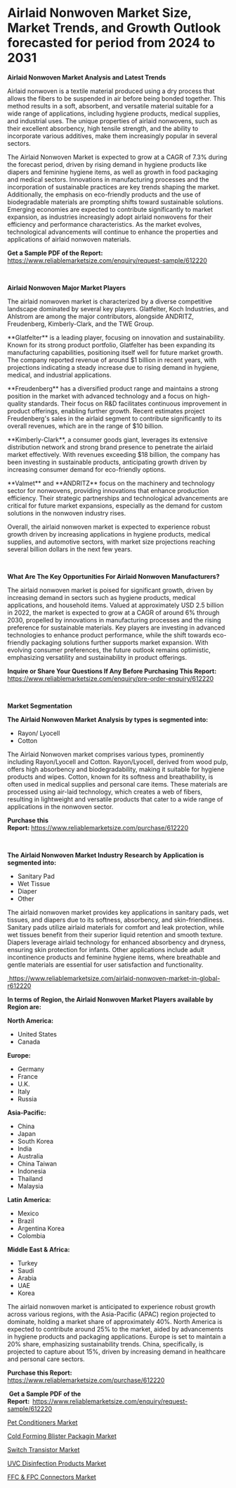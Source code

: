<p><h1>Airlaid Nonwoven Market Size, Market Trends, and Growth Outlook forecasted for period from 2024 to 2031</h1></p><p><strong>Airlaid Nonwoven Market Analysis and Latest Trends</strong></p>
<p><p>Airlaid nonwoven is a textile material produced using a dry process that allows the fibers to be suspended in air before being bonded together. This method results in a soft, absorbent, and versatile material suitable for a wide range of applications, including hygiene products, medical supplies, and industrial uses. The unique properties of airlaid nonwovens, such as their excellent absorbency, high tensile strength, and the ability to incorporate various additives, make them increasingly popular in several sectors.</p><p>The Airlaid Nonwoven Market is expected to grow at a CAGR of 7.3% during the forecast period, driven by rising demand in hygiene products like diapers and feminine hygiene items, as well as growth in food packaging and medical sectors. Innovations in manufacturing processes and the incorporation of sustainable practices are key trends shaping the market. Additionally, the emphasis on eco-friendly products and the use of biodegradable materials are prompting shifts toward sustainable solutions. Emerging economies are expected to contribute significantly to market expansion, as industries increasingly adopt airlaid nonwovens for their efficiency and performance characteristics. As the market evolves, technological advancements will continue to enhance the properties and applications of airlaid nonwoven materials.</p></p>
<p><strong>Get a Sample PDF of the Report:&nbsp;</strong> <a href="https://www.reliablemarketsize.com/enquiry/request-sample/612220?utm_campaign=1140&utm_medium=2&utm_source=Github&utm_content=ia&utm_term=29092024&utm_id=airlaid-nonwoven">https://www.reliablemarketsize.com/enquiry/request-sample/612220</a></p>
<p>&nbsp;</p>
<p><strong>Airlaid Nonwoven Major Market Players</strong></p>
<p><p>The airlaid nonwoven market is characterized by a diverse competitive landscape dominated by several key players. Glatfelter, Koch Industries, and Ahlstrom are among the major contributors, alongside ANDRITZ, Freudenberg, Kimberly-Clark, and the TWE Group.</p><p>**Glatfelter** is a leading player, focusing on innovation and sustainability. Known for its strong product portfolio, Glatfelter has been expanding its manufacturing capabilities, positioning itself well for future market growth. The company reported revenue of around $1 billion in recent years, with projections indicating a steady increase due to rising demand in hygiene, medical, and industrial applications.</p><p>**Freudenberg** has a diversified product range and maintains a strong position in the market with advanced technology and a focus on high-quality standards. Their focus on R&D facilitates continuous improvement in product offerings, enabling further growth. Recent estimates project Freudenberg's sales in the airlaid segment to contribute significantly to its overall revenues, which are in the range of $10 billion.</p><p>**Kimberly-Clark**, a consumer goods giant, leverages its extensive distribution network and strong brand presence to penetrate the airlaid market effectively. With revenues exceeding $18 billion, the company has been investing in sustainable products, anticipating growth driven by increasing consumer demand for eco-friendly options.</p><p>**Valmet** and **ANDRITZ** focus on the machinery and technology sector for nonwovens, providing innovations that enhance production efficiency. Their strategic partnerships and technological advancements are critical for future market expansions, especially as the demand for custom solutions in the nonwoven industry rises.</p><p>Overall, the airlaid nonwoven market is expected to experience robust growth driven by increasing applications in hygiene products, medical supplies, and automotive sectors, with market size projections reaching several billion dollars in the next few years.</p></p>
<p>&nbsp;</p>
<p><strong>What Are The Key Opportunities For Airlaid Nonwoven Manufacturers?</strong></p>
<p><p>The airlaid nonwoven market is poised for significant growth, driven by increasing demand in sectors such as hygiene products, medical applications, and household items. Valued at approximately USD 2.5 billion in 2022, the market is expected to grow at a CAGR of around 6% through 2030, propelled by innovations in manufacturing processes and the rising preference for sustainable materials. Key players are investing in advanced technologies to enhance product performance, while the shift towards eco-friendly packaging solutions further supports market expansion. With evolving consumer preferences, the future outlook remains optimistic, emphasizing versatility and sustainability in product offerings.</p></p>
<p><strong>Inquire or Share Your Questions If Any Before Purchasing This Report:</strong> <a href="https://www.reliablemarketsize.com/enquiry/pre-order-enquiry/612220?utm_campaign=1140&utm_medium=2&utm_source=Github&utm_content=ia&utm_term=29092024&utm_id=airlaid-nonwoven">https://www.reliablemarketsize.com/enquiry/pre-order-enquiry/612220</a></p>
<p>&nbsp;</p>
<p><strong>Market Segmentation</strong></p>
<p><strong>The Airlaid Nonwoven Market Analysis by types is segmented into:</strong></p>
<p><ul><li>Rayon/ Lyocell</li><li>Cotton</li></ul></p>
<p><p>The Airlaid Nonwoven market comprises various types, prominently including Rayon/Lyocell and Cotton. Rayon/Lyocell, derived from wood pulp, offers high absorbency and biodegradability, making it suitable for hygiene products and wipes. Cotton, known for its softness and breathability, is often used in medical supplies and personal care items. These materials are processed using air-laid technology, which creates a web of fibers, resulting in lightweight and versatile products that cater to a wide range of applications in the nonwoven sector.</p></p>
<p><strong>Purchase this Report:&nbsp;</strong><a href="https://www.reliablemarketsize.com/purchase/612220?utm_campaign=1140&utm_medium=2&utm_source=Github&utm_content=ia&utm_term=29092024&utm_id=airlaid-nonwoven">https://www.reliablemarketsize.com/purchase/612220</a></p>
<p>&nbsp;</p>
<p><strong>The Airlaid Nonwoven Market Industry Research by Application is segmented into:</strong></p>
<p><ul><li>Sanitary Pad</li><li>Wet Tissue</li><li>Diaper</li><li>Other</li></ul></p>
<p><p>The airlaid nonwoven market provides key applications in sanitary pads, wet tissues, and diapers due to its softness, absorbency, and skin-friendliness. Sanitary pads utilize airlaid materials for comfort and leak protection, while wet tissues benefit from their superior liquid retention and smooth texture. Diapers leverage airlaid technology for enhanced absorbency and dryness, ensuring skin protection for infants. Other applications include adult incontinence products and feminine hygiene items, where breathable and gentle materials are essential for user satisfaction and functionality.</p></p>
<p><a href="https://www.reliablemarketsize.com/airlaid-nonwoven-market-in-global-r612220?utm_campaign=1140&utm_medium=2&utm_source=Github&utm_content=ia&utm_term=29092024&utm_id=airlaid-nonwoven">&nbsp;https://www.reliablemarketsize.com/airlaid-nonwoven-market-in-global-r612220</a></p>
<p><strong>In terms of Region, the Airlaid Nonwoven Market Players available by Region are:</strong></p>
<p>
    <p> <strong> North America: </strong>
        <ul>
            <li>United States</li>
            <li>Canada</li>
        </ul>
        </p> 
    <p> <strong> Europe: </strong>
        <ul>
            <li>Germany</li>
            <li>France</li>
            <li>U.K.</li>
            <li>Italy</li>
            <li>Russia</li>
        </ul>
        </p> 
    <p> <strong> Asia-Pacific: </strong>
        <ul>
            <li>China</li>
            <li>Japan</li>
            <li>South Korea</li>
            <li>India</li>
            <li>Australia</li>
            <li>China Taiwan</li>
            <li>Indonesia</li>
            <li>Thailand</li>
            <li>Malaysia</li>
        </ul>
        </p> 
    <p> <strong> Latin America: </strong>
        <ul>
            <li>Mexico</li>
            <li>Brazil</li>
            <li>Argentina Korea</li>
            <li>Colombia</li>
        </ul>
        </p> 
    <p> <strong> Middle East & Africa: </strong>
        <ul>
            <li>Turkey</li>
            <li>Saudi</li>
            <li>Arabia</li>
            <li>UAE</li>
            <li>Korea</li>
        </ul>
    </p>
    </p>
<p><p>The airlaid nonwoven market is anticipated to experience robust growth across various regions, with the Asia-Pacific (APAC) region projected to dominate, holding a market share of approximately 40%. North America is expected to contribute around 25% to the market, aided by advancements in hygiene products and packaging applications. Europe is set to maintain a 20% share, emphasizing sustainability trends. China, specifically, is projected to capture about 15%, driven by increasing demand in healthcare and personal care sectors.</p></p>
<p><strong>Purchase this Report: </strong><a href="https://www.reliablemarketsize.com/purchase/612220?utm_campaign=1140&utm_medium=2&utm_source=Github&utm_content=ia&utm_term=29092024&utm_id=airlaid-nonwoven">https://www.reliablemarketsize.com/purchase/612220</a></p>
<p>&nbsp;<strong>Get a Sample PDF of the Report:&nbsp;&nbsp;</strong><a href="https://www.reliablemarketsize.com/enquiry/request-sample/612220?utm_campaign=1140&utm_medium=2&utm_source=Github&utm_content=ia&utm_term=29092024&utm_id=airlaid-nonwoven">https://www.reliablemarketsize.com/enquiry/request-sample/612220</a></p>
<p><strong></strong></p>
<p><p><a href="https://www.linkedin.com/pulse/market-trends-global-pet-conditioners-forecast-analysis-qamzc?utm_campaign=1140&utm_medium=2&utm_source=Github&utm_content=ia&utm_term=29092024&utm_id=airlaid-nonwoven">Pet Conditioners Market</a></p><p><a href="https://github.com/AKSHATREPORTPRIME/Market-Research-Report-List-6/blob/main/cold-forming-blister-packagin-market.md?utm_campaign=1140&utm_medium=2&utm_source=Github&utm_content=ia&utm_term=29092024&utm_id=airlaid-nonwoven">Cold Forming Blister Packagin Market</a></p><p><a href="https://issuu.com/reportprime-2/docs/switch-transistor-market-size-2030._b671220bd4c374?utm_campaign=1140&utm_medium=2&utm_source=Github&utm_content=ia&utm_term=29092024&utm_id=airlaid-nonwoven">Switch Transistor Market</a></p><p><a href="https://www.linkedin.com/pulse/how-regional-markets-adapting-uvc-disinfection-products-fldae?utm_campaign=1140&utm_medium=2&utm_source=Github&utm_content=ia&utm_term=29092024&utm_id=airlaid-nonwoven">UVC Disinfection Products Market</a></p><p><a href="https://issuu.com/reportprime-2/docs/ffc-fpc-connectors-market-size-2030_64931ef901451f?utm_campaign=1140&utm_medium=2&utm_source=Github&utm_content=ia&utm_term=29092024&utm_id=airlaid-nonwoven">FFC & FPC Connectors Market</a></p></p>
